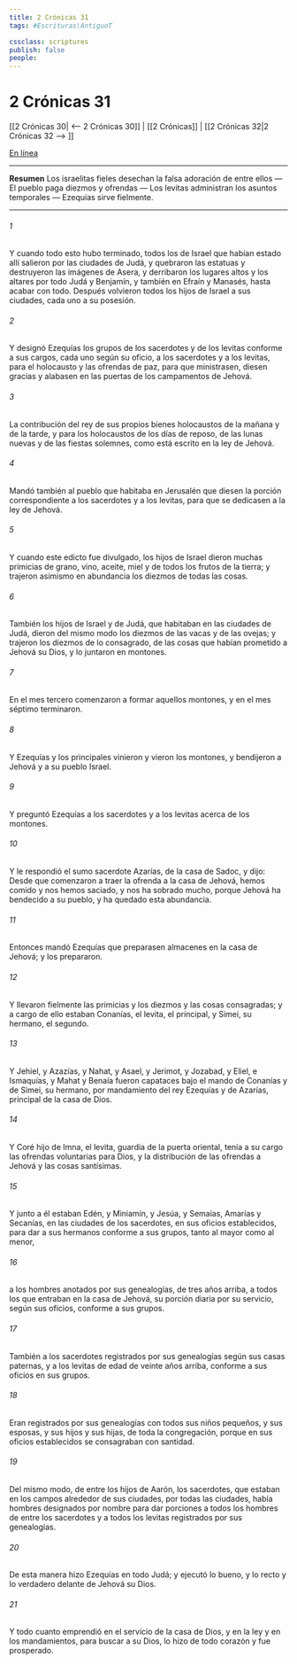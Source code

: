 ```yaml
---
title: 2 Crónicas 31
tags: #Escrituras\AntiguoT

cssclass: scriptures
publish: false
people:
---
```


# 2 Crónicas 31
[[2 Crónicas 30| <-- 2 Crónicas 30]] | [[2 Crónicas]] | [[2 Crónicas 32|2 Crónicas 32 --> ]]

[En línea](https://churchofjesuschrist.org/study/scriptures/ot/2-chr/31?lang=spa)

---
__Resumen__
Los israelitas fieles desechan la falsa adoración de entre ellos — El pueblo paga diezmos y ofrendas — Los levitas administran los asuntos temporales — Ezequías sirve fielmente.

---
###### 1 
Y cuando todo esto hubo terminado, todos los de Israel que habían estado allí salieron por las ciudades de Judá, y quebraron las estatuas y destruyeron las imágenes de Asera, y derribaron los lugares altos y los altares por todo Judá y Benjamín, y también en Efraín y Manasés, hasta acabar con todo. Después volvieron todos los hijos de Israel a sus ciudades, cada uno a su posesión.

###### 2 
Y designó Ezequías los grupos de los sacerdotes y de los levitas conforme a sus cargos, cada uno según su oficio, a los sacerdotes y a los levitas, para el holocausto y las ofrendas de paz, para que ministrasen, diesen gracias y alabasen en las puertas de los campamentos de Jehová.

###### 3 
La contribución del rey de sus propios bienes  holocaustos de la mañana y de la tarde, y para los holocaustos de los días de reposo, de las lunas nuevas y de las fiestas solemnes, como está escrito en la ley de Jehová.

###### 4 
Mandó también al pueblo que habitaba en Jerusalén que diesen la porción correspondiente a los sacerdotes y a los levitas, para que se dedicasen a la ley de Jehová.

###### 5 
Y cuando este edicto fue divulgado, los hijos de Israel dieron muchas primicias de grano, vino, aceite, miel y de todos los frutos de la tierra; y trajeron asimismo en abundancia los diezmos de todas las cosas.

###### 6 
También los hijos de Israel y de Judá, que habitaban en las ciudades de Judá, dieron del mismo modo los diezmos de las vacas y de las ovejas; y trajeron los diezmos de lo consagrado, de las cosas que habían prometido a Jehová su Dios, y lo juntaron en montones.

###### 7 
En el mes tercero comenzaron a formar aquellos montones, y en el mes séptimo terminaron.

###### 8 
Y Ezequías y los principales vinieron y vieron los montones, y bendijeron a Jehová y a su pueblo Israel.

###### 9 
Y preguntó Ezequías a los sacerdotes y a los levitas acerca de los montones.

###### 10 
Y le respondió el sumo sacerdote Azarías, de la casa de Sadoc, y dijo: Desde que comenzaron a traer la ofrenda a la casa de Jehová, hemos comido y nos hemos saciado, y nos ha sobrado mucho, porque Jehová ha bendecido a su pueblo, y ha quedado esta abundancia.

###### 11 
Entonces mandó Ezequías que preparasen almacenes en la casa de Jehová; y los prepararon.

###### 12 
Y llevaron fielmente las primicias y los diezmos y las cosas consagradas; y a cargo de ello estaban Conanías, el levita, el principal, y Simei, su hermano, el segundo.

###### 13 
Y Jehiel, y Azazías, y Nahat, y Asael, y Jerimot, y Jozabad, y Eliel, e Ismaquías, y Mahat y Benaía fueron capataces bajo el mando de Conanías y de Simei, su hermano, por mandamiento del rey Ezequías y de Azarías, principal de la casa de Dios.

###### 14 
Y Coré hijo de Imna, el levita, guardia de la puerta oriental, tenía a su cargo las ofrendas voluntarias para Dios, y la distribución de las ofrendas a Jehová y las cosas santísimas.

###### 15 
Y junto a él estaban Edén, y Miniamín, y Jesúa, y Semaías, Amarías y Secanías, en las ciudades de los sacerdotes, en sus oficios establecidos, para dar a sus hermanos conforme a sus grupos, tanto al mayor como al menor,

###### 16 
a los hombres anotados por sus genealogías, de tres años arriba, a todos los que entraban en la casa de Jehová, su porción diaria por su servicio, según sus oficios, conforme a sus grupos.

###### 17 
También a los sacerdotes registrados por sus genealogías según sus casas paternas, y a los levitas de edad de veinte años arriba, conforme a sus oficios en sus grupos.

###### 18 
Eran registrados por sus genealogías con todos sus niños pequeños, y sus esposas, y sus hijos y sus hijas, de toda la congregación, porque en sus oficios establecidos se consagraban con santidad.

###### 19 
Del mismo modo, de entre los hijos de Aarón, los sacerdotes, que estaban en los campos alrededor de sus ciudades, por todas las ciudades, había hombres designados por nombre para dar porciones a todos los hombres de entre los sacerdotes y a todos los levitas registrados por sus genealogías.

###### 20 
De esta manera hizo Ezequías en todo Judá; y ejecutó lo bueno, y lo recto y lo verdadero delante de Jehová su Dios.

###### 21 
Y todo cuanto emprendió en el servicio de la casa de Dios, y en la ley y en los mandamientos, para buscar a su Dios, lo hizo de todo corazón y fue prosperado.

